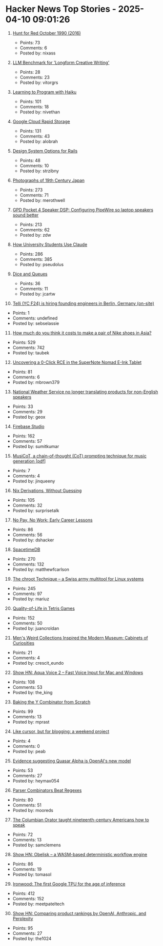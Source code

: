 # Hacker News Top Stories - 2025-04-10 09:01:26

1. [Hunt for Red October 1990 (2016)](http://www.modelshipsinthecinema.com/2016/12/hunt-for-red-october-1990.html)
   - Points: 73
   - Comments: 6
   - Posted by: nixass

2. [LLM Benchmark for 'Longform Creative Writing'](https://eqbench.com/creative_writing_longform.html)
   - Points: 28
   - Comments: 23
   - Posted by: vitorgrs

3. [Learning to Program with Haiku](https://www.haiku-os.org/development/learning_to_program_with_haiku)
   - Points: 101
   - Comments: 18
   - Posted by: nivethan

4. [Google Cloud Rapid Storage](https://cloud.google.com/blog/products/compute/whats-new-with-ai-hypercomputer)
   - Points: 131
   - Comments: 43
   - Posted by: alobrah

5. [Design System Options for Rails](https://businessclasskit.com/blog/design-system-options-for-rails)
   - Points: 48
   - Comments: 10
   - Posted by: strzibny

6. [Photographs of 19th Century Japan](https://cosmographia.substack.com/p/photographs-of-old-japan)
   - Points: 273
   - Comments: 71
   - Posted by: merothwell

7. [GPD Pocket 4 Speaker DSP: Configuring PipeWire so laptop speakers sound better](https://kittenlabs.de/blog/2025/04/06/gpd-pocket-4-speaker-dsp/)
   - Points: 213
   - Comments: 62
   - Posted by: zdw

8. [How University Students Use Claude](https://www.anthropic.com/news/anthropic-education-report-how-university-students-use-claude)
   - Points: 286
   - Comments: 385
   - Posted by: pseudolus

9. [Dice and Queues](https://justincartwright.com/2025/02/25/dice-and-queues.html)
   - Points: 36
   - Comments: 11
   - Posted by: jcartw

10. [Telli (YC F24) is hiring founding engineers in Berlin, Germany (on-site)](http://hi.telli.com/eng)
   - Points: 1
   - Comments: undefined
   - Posted by: sebselassie

11. [How much do you think it costs to make a pair of Nike shoes in Asia?](https://twitter.com/dieworkwear/status/1909741170953273353)
   - Points: 529
   - Comments: 742
   - Posted by: taubek

12. [Uncovering a 0-Click RCE in the SuperNote Nomad E-Ink Tablet](https://www.prizmlabs.io/post/remote-rootkits-uncovering-a-0-click-rce-in-the-supernote-nomad-e-ink-tablet)
   - Points: 81
   - Comments: 6
   - Posted by: mbrown379

13. [National Weather Service no longer translating products for non-English speakers](https://apnews.com/article/weather-spanish-translation-noaa-nws-trump-71c727dbe2e4956247c9d9152494f1dc)
   - Points: 33
   - Comments: 29
   - Posted by: geox

14. [Firebase Studio](https://firebase.studio)
   - Points: 162
   - Comments: 57
   - Posted by: sumitkumar

15. [MusiCoT, a chain-of-thought (CoT) prompting technique for music generation [pdf]](https://musicot.github.io/MusiCoT_paper.pdf)
   - Points: 7
   - Comments: 4
   - Posted by: jinqueeny

16. [Nix Derivations, Without Guessing](https://bernsteinbear.com/blog/nix-by-hand/)
   - Points: 105
   - Comments: 32
   - Posted by: surprisetalk

17. [No Pay, No Work; Early Career Lessons](https://danielsada.tech/blog/carreer-part-3-no-pay-no-work/)
   - Points: 86
   - Comments: 56
   - Posted by: dshacker

18. [SpacetimeDB](https://spacetimedb.com/)
   - Points: 270
   - Comments: 132
   - Posted by: matthewfcarlson

19. [The chroot Technique – a Swiss army multitool for Linux systems](https://livesys.se/posts/the-chroot-technique/)
   - Points: 245
   - Comments: 97
   - Posted by: mariuz

20. [Quality-of-Life in Tetris Games](https://jcarlosroldan.com/post/355)
   - Points: 152
   - Comments: 50
   - Posted by: juancroldan

21. [Men's Weird Collections Inspired the Modern Museum: Cabinets of Curiosities](https://worldhistory.substack.com/p/how-strange-mens-weird-collections)
   - Points: 21
   - Comments: 4
   - Posted by: crescit_eundo

22. [Show HN: Aqua Voice 2 – Fast Voice Input for Mac and Windows](https://withaqua.com)
   - Points: 108
   - Comments: 53
   - Posted by: the_king

23. [Baking the Y Combinator from Scratch](https://the-nerve-blog.ghost.io/baking-the-y-combinator-from-scratch-part-1/)
   - Points: 99
   - Comments: 13
   - Posted by: mprast

24. [Like cursor, but for blogging: a weekend project](https://www.maximepeabody.com/blog/ai-tools-for-writing-blog-posts)
   - Points: 4
   - Comments: 0
   - Posted by: peab

25. [Evidence suggesting Quasar Alpha is OpenAI's new model](https://blog.kilocode.ai/p/quasar-alpha-what-we-know-thus-far)
   - Points: 53
   - Comments: 27
   - Posted by: heymax054

26. [Parser Combinators Beat Regexes](https://entropicthoughts.com/parser-combinators-beat-regexes)
   - Points: 80
   - Comments: 51
   - Posted by: mooreds

27. [The Columbian Orator taught nineteenth-century Americans how to speak](https://www.neh.gov/article/columbian-orator-taught-nineteenth-century-americans-how-speak)
   - Points: 72
   - Comments: 13
   - Posted by: samclemens

28. [Show HN: Obelisk – a WASM-based deterministic workflow engine](https://obeli.sk/)
   - Points: 86
   - Comments: 19
   - Posted by: tomasol

29. [Ironwood: The first Google TPU for the age of inference](https://blog.google/products/google-cloud/ironwood-tpu-age-of-inference/)
   - Points: 412
   - Comments: 152
   - Posted by: meetpateltech

30. [Show HN: Comparing product rankings by OpenAI, Anthropic, and Perplexity](https://productrank.ai/)
   - Points: 95
   - Comments: 27
   - Posted by: the1024

